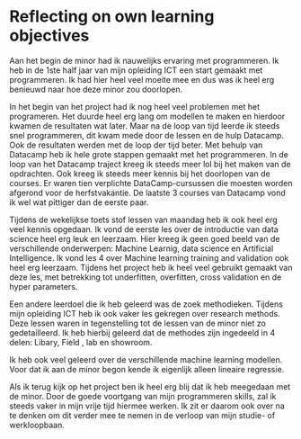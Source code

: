 # Reflecting on own learning objectives

Aan het begin de minor had ik nauwelijks ervaring met programmeren. Ik heb in de 1ste half jaar van mijn opleiding ICT een start gemaakt met programmeren. Ik had hier heel veel moeite mee en dus was ik heel erg benieuwd naar hoe deze minor zou doorlopen.

In het begin van het project had ik nog heel veel problemen met het programeren. Het duurde heel erg lang om modellen te maken en hierdoor kwamen de resultaten wat later. Maar na de loop van tijd leerde ik steeds snel programmeren, dit kwam mede door de lessen en de hulp Datacamp. Ook de resultaten werden met de loop der tijd beter.
Met behulp van Datacamp heb ik hele grote stappen gemaakt met het programmeren. In de loop van het Datacamp traject kreeg ik steeds meer lol bij het maken van de opdrachten. Ook kreeg ik steeds meer kennis bij het doorlopen van de courses. Er waren tien verplichte DataCamp-cursussen die moesten worden afgerond voor de herfstvakantie. De laatste 3 courses van Datacamp vond ik wel wat pittiger dan de eerste paar.

Tijdens de wekelijkse toets stof lessen van maandag heb ik ook heel erg veel kennis opgedaan. Ik vond de eerste les over de introductie van data science heel erg leuk en leerzaam. Hier kreeg ik geen goed beeld van de verschillende onderwerpen: Machine Learnig, data science en Artificial Intelligence. Ik vond les 4 over Machine learning training and validation ook heel erg leerzaam. Tijdens het project heb ik heel veel gebruikt gemaakt van deze les, met betrekking tot underfitten, overfitten, cross validation en de hyper parameters. 

Een andere leerdoel die ik heb geleerd was de zoek methodieken. Tijdens mijn opleiding ICT heb ik ook vaker les gekregen over research methods. Deze lessen waren in tegenstelling tot de lessen van de minor niet zo gedetailleerd. Ik heb hierbij geleerd dat de methodes zijn ingedeeld in 4 delen: Libary, Field , lab en showroom.

Ik heb ook veel geleerd over de verschillende machine learning modellen. Voor dat ik aan de minor begon kende ik eigenlijk alleen lineaire regressie.

Als ik terug kijk op het project ben ik heel erg blij dat ik heb meegedaan met de minor. Door de goede voortgang van mijn programmeren skills,  zal ik steeds vaker in mijn vrije tijd hiermee werken. Ik zit er daarom ook over na te denken om dit verder mee te nemen in de verloop van mijn studie- of werkloopbaan.  
